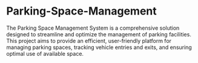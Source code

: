 # Parking-Space-Management
The Parking Space Management System is a comprehensive solution designed to streamline and optimize the management of parking facilities. This project aims to provide an efficient, user-friendly platform for managing parking spaces, tracking vehicle entries and exits, and ensuring optimal use of available space.
